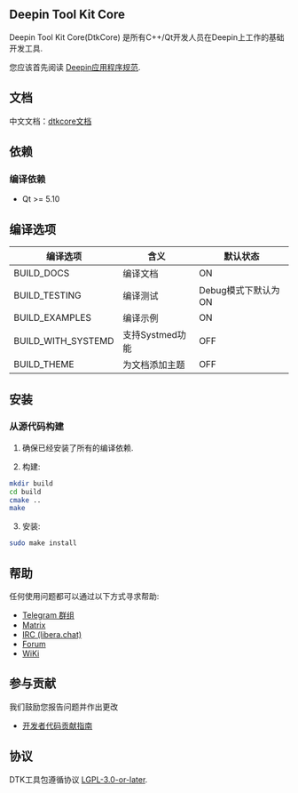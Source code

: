 ## Deepin Tool Kit Core

Deepin Tool Kit Core(DtkCore) 是所有C++/Qt开发人员在Deepin上工作的基础开发工具.

您应该首先阅读 <a href=docs/Specification.md>Deepin应用程序规范</a>.

## 文档

中文文档：[dtkcore文档](https://linuxdeepin.github.io/dtkcore/index.html)

## 依赖

### 编译依赖

* Qt >= 5.10

## 编译选项

| **编译选项**           | **含义**      | **默认状态**      |
|--------------------|-------------|---------------|
| BUILD_DOCS         | 编译文档        | ON            |
| BUILD_TESTING      | 编译测试        | Debug模式下默认为ON |
| BUILD_EXAMPLES     | 编译示例        | ON            |
| BUILD_WITH_SYSTEMD | 支持Systmed功能 | OFF           |
| BUILD_THEME        | 为文档添加主题     | OFF           |

## 安装

### 从源代码构建

1. 确保已经安装了所有的编译依赖.

2. 构建:

```bash
mkdir build
cd build
cmake ..
make
```

3. 安装:

```bash
sudo make install
```

## 帮助

任何使用问题都可以通过以下方式寻求帮助:

* [Telegram 群组](https://t.me/deepin)
* [Matrix](https://matrix.to/#/#deepin-community:matrix.org)
* [IRC (libera.chat)](https://web.libera.chat/#deepin-community)
* [Forum](https://bbs.deepin.org)
* [WiKi](https://wiki.deepin.org/)

## 参与贡献

我们鼓励您报告问题并作出更改

* [开发者代码贡献指南](https://github.com/linuxdeepin/developer-center/wiki/Contribution-Guidelines-for-Developers)

## 协议

DTK工具包遵循协议 [LGPL-3.0-or-later](LICENSE).
